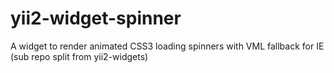 yii2-widget-spinner
===================

A widget to render animated CSS3 loading spinners with VML fallback for IE (sub repo split from yii2-widgets)

